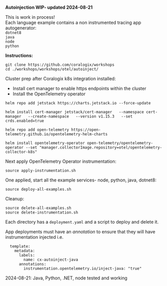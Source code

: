 **Autoinjection WIP- updated 2024-08-21**  

This is work in process!  
Each language example contains a non instrumented tracing app autogenerator:  
`dotnet8`  
`java`  
`node`  
`python`  

**Instructions:**    
```
git clone https://github.com/coralogix/workshops
cd ./workshops/workshops/otel/autoinject/
```
  
Cluster prep after Coralogix k8s integration installed:  
- Install cert manager to enable https endpoints within the cluster  
- Install the OpenTelemetry operator  

```
helm repo add jetstack https://charts.jetstack.io --force-update

helm install cert-manager jetstack/cert-manager   --namespace cert-manager   --create-namespace   --version v1.15.3   --set crds.enabled=true

helm repo add open-telemetry https://open-telemetry.github.io/opentelemetry-helm-charts

helm install opentelemetry-operator open-telemetry/opentelemetry-operator --set "manager.collectorImage.repository=otel/opentelemetry-collector-k8s"
```   

Next apply OpenTelemetry Operator instrumentation:  
```
source apply-instrumentation.sh
```  
One applied, start all the example services- node, python, java, dotnet8:  
```
source deploy-all-examples.sh
```
Cleanup:  
```
source delete-all-examples.sh
source delete-instrumentation.sh
```
  
Each directory has a `deployment.yaml` and a script to deploy and delete it.    

App deployments must have an *annotation* to ensure that they will have instrumentation injected i.e.  
```
  template:
    metadata:
      labels:
        name: cx-autoinject-java
      annotations:
        instrumentation.opentelemetry.io/inject-java: "true"
``` 

2024-08-21: Java, Python, .NET, node tested and working